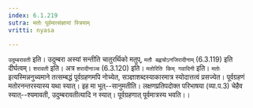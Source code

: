 ```yaml
---
index: 6.1.219
sutra: मतोः पूर्वमात्संज्ञायां स्त्रियाम्
vritti: nyasa

---
```

`उदुम्बरावती` इति। उदुम्बरा अस्यां सन्तीति चातुरर्थिको मतुप्, `मतौ बह्वचोऽनजिरादीनाम्` (6.3.119) इति दीर्घत्वम्। `शरावती` इति। अत्र `शरादीनाञ्च` (6.3.120) इति। `मतोरिति किम् गवादिनी` इति। `मतोः` इत्यस्मिन्ननुच्यमाने तत्सम्बद्धं पूर्वग्रहणमपि नोच्येत, सञ्ज्ञाशब्दस्याकारमात्र स्योदात्तत्वं प्रसज्येत। पूर्वग्रहणं मतोरनन्तरस्यास्य यथा स्यात्। इह मा भूत्--सानुमतीति। लक्षणप्रतिपदोक्त परिभाषया (व्या.प.3) चेहैव स्यात्--श्यमावती, उदुम्बरावतीत्यादि न स्यात्। पूर्वग्रहणात् पूर्वमात्रस्य भवति।।